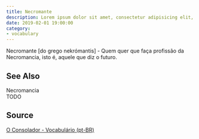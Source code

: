 ```yaml
---
title: Necromante
description: Lorem ipsum dolor sit amet, consectetur adipisicing elit, sed do eiusmod tempor incididunt ut labore et dolore magna aliqua.  TODO
date: 2019-02-01 19:00:00
category:
- vocabulary
---
```


Necromante [do grego nekrómantis] - Quem quer que faça profissão da Necromancia, isto é, aquele que diz o futuro.

## See Also
Necromancia  
TODO

## Source
[O Consolador - Vocabulário (pt-BR)](http://www.oconsolador.com.br/linkfixo/vocabulario/principal.html)
